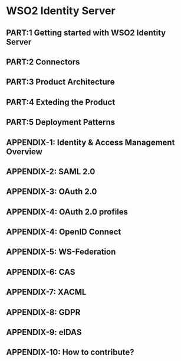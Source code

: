 # WSO2 Identity Server

## PART:1 Getting started with WSO2 Identity Server
## PART:2 Connectors
## PART:3 Product Architecture
## PART:4 Exteding the Product
## PART:5 Deployment Patterns

## APPENDIX-1: Identity & Access Management Overview
## APPENDIX-2: SAML 2.0
## APPENDIX-3: OAuth 2.0
## APPENDIX-4: OAuth 2.0 profiles
## APPENDIX-4: OpenID Connect
## APPENDIX-5: WS-Federation
## APPENDIX-6: CAS 
## APPENDIX-7: XACML
## APPENDIX-8: GDPR
## APPENDIX-9: eIDAS
## APPENDIX-10: How to contribute?
